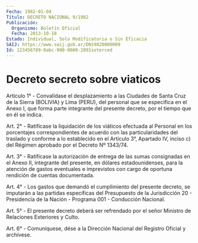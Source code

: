 ```yaml
---
Fecha: 1982-01-04
Título: DECRETO NACIONAL 9/1982
Publicación:
  Organismo: Boletín Oficial
  Fecha: 2013-10-18
Estado: Individual, Solo Modificatoria o Sin Eficacia
SAIJ: https://www.saij.gob.ar/DN19820000009
Id: 123456789-0abc-900-0000-2891soterced
---
```

# Decreto secreto sobre viaticos

<a id="1"></a>
Artículo 1° - Convalídase el desplazamiento a las Ciudades de Santa Cruz de la Sierra (BOLIVIA) y Lima (PERU), del personal que se especifica en el Anexo I, que forma parte integrante del presente decreto, por el tiempo que en él se indica.

<a id="2"></a>
Art. 2° - Ratifícase la liquidación de los viáticos efectuada al Personal en los porcentajes correspondientes de acuerdo con las particularidades del traslado y conforme a lo establecido en el Artículo 3°, Apartado IV, inciso c) del Régimen aprobado por el Decreto Nº 1343/74.

<a id="3"></a>
Art. 3° - Ratifícase la autorización de entrega de las sumas consignadas en el Anexo II, integrante del presente, en dólares estadounidenses, para la atención de gastos eventuales e imprevistos con cargo de oportuna rendición de cuentas documentada.

<a id="4"></a>
Art. 4° - Los gastos que demandó el cumplimiento del presente decreto, se imputarán a las partidas específicas del Presupuesto de la Jurisdicción 20 - Presidencia de la Nación - Programa 001 - Conducción Nacional.

<a id="5"></a>
Art. 5° - El presente decreto deberá ser refrendado por el señor Ministro de Relaciones Exteriores y Culto.

<a id="6"></a>
Art. 6° - Comuníquese, dése a la Dirección Nacional del Registro Oficial y archívese.